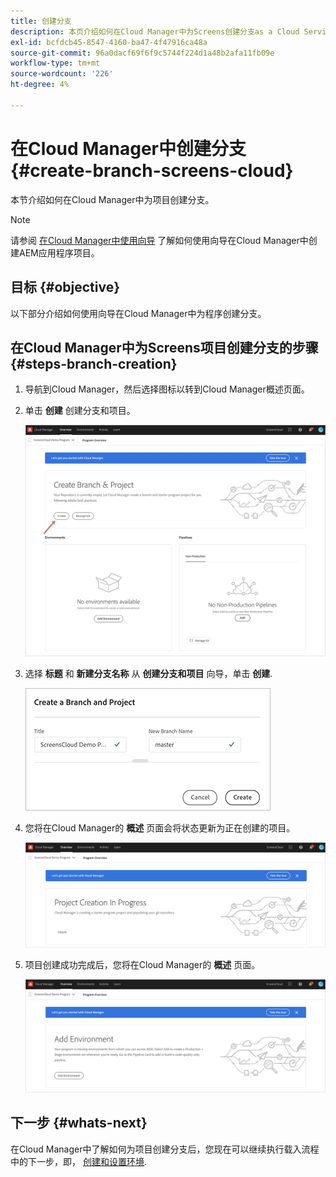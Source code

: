 ```yaml
---
title: 创建分支
description: 本页介绍如何在Cloud Manager中为Screens创建分支as a Cloud Service。
exl-id: bcfdcb45-8547-4160-ba47-4f47916ca48a
source-git-commit: 96a0dacf69f6f9c5744f224d1a48b2afa11fb09e
workflow-type: tm+mt
source-wordcount: '226'
ht-degree: 4%

---
```


# 在Cloud Manager中创建分支 {#create-branch-screens-cloud}

本节介绍如何在Cloud Manager中为项目创建分支。

>[!NOTE]
>请参阅 [在Cloud Manager中使用向导](https://experienceleague.adobe.com/docs/experience-manager-cloud-service/onboarding/getting-access/create-application-project/using-the-wizard.html?lang=en) 了解如何使用向导在Cloud Manager中创建AEM应用程序项目。

## 目标 {#objective}

以下部分介绍如何使用向导在Cloud Manager中为程序创建分支。

## 在Cloud Manager中为Screens项目创建分支的步骤 {#steps-branch-creation}

1. 导航到Cloud Manager，然后选择图标以转到Cloud Manager概述页面。

1. 单击 **创建** 创建分支和项目。

   ![图像](/help/screens-cloud/assets/onboarding/create-branch1.png)

1. 选择 **标题** 和 **新建分支名称** 从 **创建分支和项目** 向导，单击 **创建**.

   ![图像](/help/screens-cloud/assets/onboarding/create-branch2.png)

1. 您将在Cloud Manager的 **概述** 页面会将状态更新为正在创建的项目。

   ![图像](/help/screens-cloud/assets/onboarding/create-branch3.png)

1. 项目创建成功完成后，您将在Cloud Manager的 **概述** 页面。

   ![图像](/help/screens-cloud/assets/onboarding/create-branch4.png)

## 下一步 {#whats-next}

在Cloud Manager中了解如何为项目创建分支后，您现在可以继续执行载入流程中的下一步，即， [创建和设置环境](/help/screens-cloud/onboarding-screens-cloud/creating-an-environment.md).
